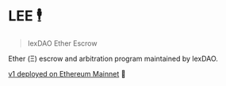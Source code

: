 # LEE 🕴️
> lexDAO Ether Escrow 

Ether (Ξ) escrow and arbitration program maintained by lexDAO.

[v1 deployed on Ethereum Mainnet](https://etherscan.io/dapp/0x8b861797b3b67b8017ad7f251afff9bcf492110e) 🏦
